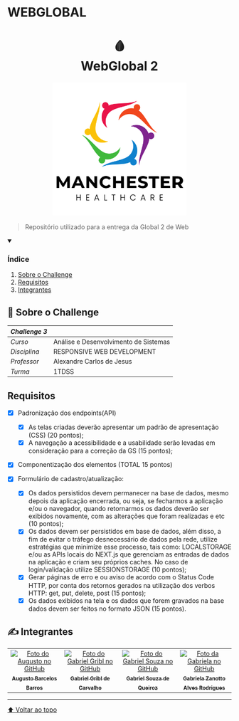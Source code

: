 # WEBGLOBAL

<h1 align="center">
🩸<br>WebGlobal 2
</h1>
 
<p align="center">
<img src="src/assets/logo/LightLogo.svg" alt="Logo Manchester Healthcare" width=300>
</p>

> Repositório utilizado para a entrega da Global 2 de Web

<details open>
  <summary><h3><strong>Índice</strong></h3></summary>
  <ol>
    <li><a href="#sobre">Sobre o Challenge</a></li>
    <li><a href="#requisitos">Requisitos</a></li>
    <li><a href="#autores">Integrantes</a></li>
  </ol>
</details>

<h2 name="sobre">📖 Sobre o Challenge</h2>

| *Challenge 3*  |                                       |
| -------------- | ------------------------------------- |
| *Curso*        | Análise e Desenvolvimento de Sistemas |
| *Disciplina*   | RESPONSIVE WEB DEVELOPMENT            |
| *Professor*    | Alexandre Carlos de Jesus             |
| *Turma*        | 1TDSS                                 |

## Requisitos

- [x] Padronização dos endpoints(API)

  - [x] As telas criadas deverão apresentar um padrão de apresentação (CSS) (20 pontos);
  - [x] A navegação a acessibilidade e a usabilidade serão levadas em consideração para a correção da GS (15 pontos);

- [x] Componentização dos elementos (TOTAL 15 pontos)
- [x] Formulário de cadastro/atualização:
  - [x] Os dados persistidos devem permanecer na base de dados, mesmo depois da aplicação encerrada, ou seja, se fecharmos a aplicação e/ou o navegador, quando retornarmos os dados deverão ser exibidos novamente, com as alterações que foram realizadas e etc (10 pontos);
  - [x] Os dados devem ser persistidos em base de dados, além disso, a fim de evitar o tráfego desnecessário de dados pela rede, utilize estratégias que minimize esse processo, tais como: LOCALSTORAGE e/ou as APIs locais do NEXT.js que gerenciam as entradas de dados na aplicação e criam seu próprios caches. No caso de login/validação utilize SESSIONSTORAGE (10 pontos);
  - [x] Gerar páginas de erro e ou aviso de acordo com o Status Code HTTP, por conta dos retornos gerados na utilização dos verbos HTTP: get, put, delete, post (15 pontos);
  - [x] Os dados exibidos na tela e os dados que forem gravados na base dados devem ser feitos no formato JSON (15 pontos).

<h2 name="autores">✍️ Integrantes</h2>
<table>
  <tr>
    <td align="center">
      <a href="https://github.com/Asteriuz">
        <img src="https://avatars.githubusercontent.com/u/89879115?v=4" width="115px;" alt="Foto do Augusto no GitHub"/><br>
        <sub>
          <strong>Augusto Barcelos Barros</strong>
        </sub>
      </a>
    </td>
    <td align="center">
      <a href="https://github.com/gribl88">
        <img src="https://avatars.githubusercontent.com/u/126920453?v=4" width="115px;" alt="Foto do Gabriel Gribl no GitHub"/><br>
        <sub>
          <strong>Gabriel Gribl de Carvalho</strong>
        </sub>
      </a>
    </td>
    <td align="center">
      <a href="https://github.com/GabrielSouzaQ">
        <img src="https://avatars.githubusercontent.com/u/126726456?v=4" width="115px;" alt="Foto do Gabriel Souza no GitHub"/><br>
        <sub>
          <strong>Gabriel Souza de Queiroz</strong>
        </sub>
      </a>
    </td>
    <td align="center">
      <a href="https://github.com/GabsBecca">
        <img src="https://avatars.githubusercontent.com/u/126920756?v=4" width="115px;" alt="Foto da Gabriela no GitHub"/><br>
        <sub>
          <strong>Gabriela Zanotto Alves Rodrigues</strong>
        </sub>
      </a>
  </tr>
</table>

---

[⬆ Voltar ao topo](#WEBCHALLENGE)
